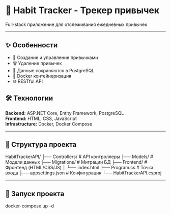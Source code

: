 ﻿# 🚀 Habit Tracker - Трекер привычек

Full-stack приложение для отслеживания ежедневных привычек

---

## ✨ Особенности

- 📝 Создание и управление привычками
- 🗑️ Удаление привычек  
- 💾 Данные сохраняются в PostgreSQL
- 🐳 Docker контейнеризация
- 🌐 RESTful API

## 🛠️ Технологии

**Backend:** ASP.NET Core, Entity Framework, PostgreSQL  
**Frontend:** HTML, CSS, JavaScript  
**Infrastructure:** Docker, Docker Compose  

---

## 📁 Структура проекта

HabitTrackerAPI/
├── Controllers/ # API контроллеры
├── Models/ # Модели данных
├── Migrations/ # Миграции БД
├── Frontend/ # Фронтенд (HTML/CSS/JS)
│ └── index.html
├── Program.cs # Точка входа
├── appsettings.json # Конфигурация
└── HabitTrackerAPI.csproj

---

## 🚀 Запуск проекта
 
docker-compose up -d